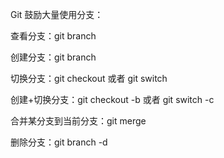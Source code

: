 Git 鼓励大量使用分支：

查看分支：git branch

创建分支：git branch <name>

切换分支：git checkout <name>或者 git switch <name>

创建+切换分支：git checkout -b <name>或者 git switch -c <name>

合并某分支到当前分支：git merge <name>

删除分支：git branch -d <name>
